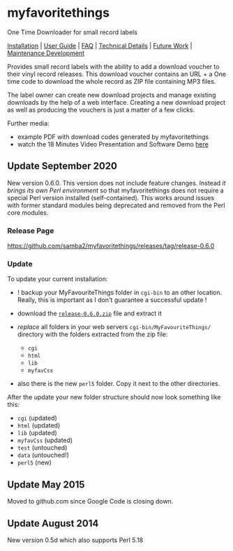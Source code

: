 # myfavoritethings
One Time Downloader for small record labels


[Installation](documentation/Installation.md) | [User Guide](documentation/UserGuide.md) | [FAQ](documentation/FrequentlyAskedQuestions.md) | [Technical Details](documentation/TechnicalDetails.md) | [Future Work](documentation/FutureWork.md) | [Maintenance Development](documentation/MaintenanceDev.md)

Provides small record labels with the ability to add a download voucher to their vinyl record releases. This download voucher contains an URL + a One time code to download the whole record as ZIP file containing MP3 files.

The label owner can create new download projects and manage existing downloads by the help of a web interface. Creating a new download project as well as producing the vouchers is just a matter of a few clicks.

Further media:
* example PDF with download codes generated by myfavoritethings
* watch the 18 Minutes Video Presentation and Software Demo [here](http://vimeo.com/15281130)


## Update September 2020
New version 0.6.0. This version does not include feature changes. Instead *it brings its own Perl environment* so that myfavoritethings does not require a special Perl version installed (self-contained). This works around issues with former standard modules being deprecated and removed from the Perl core modules.

### Release Page
https://github.com/samba2/myfavoritethings/releases/tag/release-0.6.0

### Update
To update your current installation:
* ! backup your MyFavouriteThings folder in `cgi-bin` to an other location. Really, this is important as I don't guarantee a successful update !
* download the [`release-0.6.0.zip`](https://github.com/samba2/myfavoritethings/releases/tag/release-0.6.0) file and extract it
* *replace* all folders in your web servers `cgi-bin/MyFavouriteThings/` directory with the folders extracted from the zip file:
    * `cgi` 
    * `html`
    * `lib` 
    * `myfavCss`

* also there is the new `perl5` folder. Copy it next to the other directories.

After the update your new folder structure should now look something like this:
* `cgi` (updated)
* `html` (updated)
* `lib` (updated)
* `myfavCss` (updated)
* `test` (untouched)
* `data` (untouched!) 
* `perl5` (new)

## Update May 2015
Moved to github.com since Google Code is closing down.

## Update August 2014
New version 0.5d which also supports Perl 5.18 
